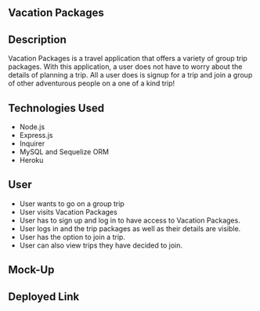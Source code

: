 
## Vacation Packages

## Description
Vacation Packages is a travel application that offers a variety of group trip packages. With this application, a user does not have to worry about the details of planning a trip. All a user does is signup for a trip and join a group of other adventurous people on a one of a kind trip!

## Technologies Used
* Node.js 
* Express.js
* Inquirer
* MySQL and Sequelize ORM
* Heroku

## User
* User wants to go on a group trip
* User visits Vacation Packages
* User has to sign up and log in to have access to Vacation Packages.
* User logs in and the trip packages as well as their details are visible.
* User has the option to join a trip.
* User can also view trips they have decided to join.

## Mock-Up

## Deployed Link